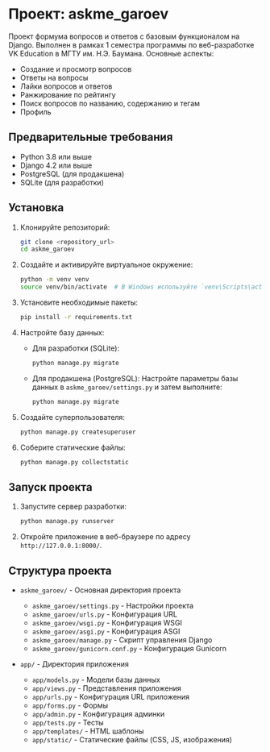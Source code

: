 # Проект: askme_garoev

Проект формума вопросов и ответов с базовым функционалом на Django. Выполнен в рамках 1 семестра программы по веб-разработке VK Education в МГТУ им. Н.Э. Баумана. 
Основные аспекты:
- Создание и просмотр вопросов
- Ответы на вопросы
- Лайки вопросов и ответов
- Ранжирование по рейтингу
- Поиск вопросов по названию, содержанию и тегам
- Профиль

## Предварительные требования

* Python 3.8 или выше
* Django 4.2 или выше
* PostgreSQL (для продакшена)
* SQLite (для разработки)

## Установка

1. Клонируйте репозиторий:
   ```sh
   git clone <repository_url>
   cd askme_garoev
   ```

2. Создайте и активируйте виртуальное окружение:
   ```sh
   python -m venv venv
   source venv/bin/activate  # В Windows используйте `venv\Scripts\activate`
   ```

3. Установите необходимые пакеты:
   ```sh
   pip install -r requirements.txt
   ```

4. Настройте базу данных:
   * Для разработки (SQLite):
     ```sh
     python manage.py migrate
     ```
   * Для продакшена (PostgreSQL):
     Настройте параметры базы данных в `askme_garoev/settings.py` и затем выполните:
     ```sh
     python manage.py migrate
     ```

5. Создайте суперпользователя:
   ```sh
   python manage.py createsuperuser
   ```

6. Соберите статические файлы:
   ```sh
   python manage.py collectstatic
   ```

## Запуск проекта

1. Запустите сервер разработки:
   ```sh
   python manage.py runserver
   ```

2. Откройте приложение в веб-браузере по адресу `http://127.0.0.1:8000/`.

## Структура проекта

* `askme_garoev/` - Основная директория проекта
  * `askme_garoev/settings.py` - Настройки проекта
  * `askme_garoev/urls.py` - Конфигурация URL
  * `askme_garoev/wsgi.py` - Конфигурация WSGI
  * `askme_garoev/asgi.py` - Конфигурация ASGI
  * `askme_garoev/manage.py` - Скрипт управления Django
  * `askme_garoev/gunicorn.conf.py` - Конфигурация Gunicorn

* `app/` - Директория приложения
  * `app/models.py` - Модели базы данных
  * `app/views.py` - Представления приложения
  * `app/urls.py` - Конфигурация URL приложения
  * `app/forms.py` - Формы
  * `app/admin.py` - Конфигурация админки
  * `app/tests.py` - Тесты
  * `app/templates/` - HTML шаблоны
  * `app/static/` - Статические файлы (CSS, JS, изображения)
